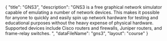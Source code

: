 {
	"title": "GNS3",
	"description": "GNS3 is a free graphical network simulator capable of emulating a number of network devices. This makes it possible for anyone to quickly and easily spin up network hardware for testing and educational purposes without the heavy expense of physical hardware. Supported devices include Cisco routers and firewalls, Juniper routers, and frame-relay switches. ",
	"dataFileName": "gns3",
	"layout": "course"
}